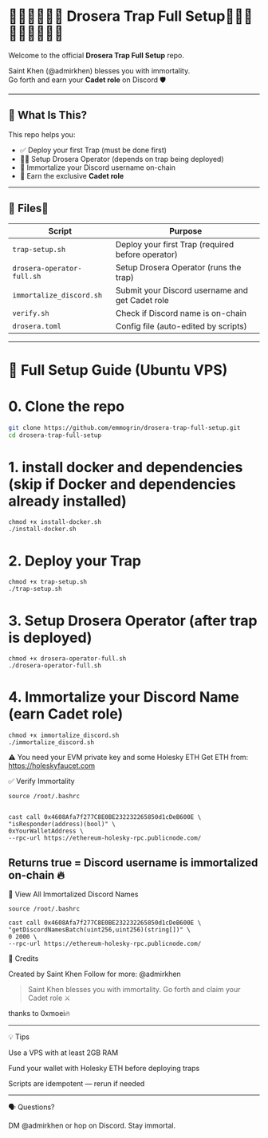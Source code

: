 # 🧡🧡🧡🧡🧡🧡 Drosera Trap Full Setup🧡🧡🧡🧡🧡🧡🧡🧡🧡

Welcome to the official **Drosera Trap Full Setup** repo.

Saint Khen (@admirkhen) blesses you with immortality.  
Go forth and earn your **Cadet role** on Discord 🛡️

---

## 🧱 What Is This?

This repo helps you:

- ✅ Deploy your first Trap (must be done first)
- 🧑‍💻 Setup Drosera Operator (depends on trap being deployed)
- 🔗 Immortalize your Discord username on-chain
- 🏅 Earn the exclusive **Cadet role**

---

## 📁 Files🧡

| Script | Purpose |
|--------|---------|
| `trap-setup.sh`            | Deploy your first Trap (required before operator) |
| `drosera-operator-full.sh` | Setup Drosera Operator (runs the trap) |
| `immortalize_discord.sh`   | Submit your Discord username and get Cadet role |
| `verify.sh`                | Check if Discord name is on-chain |
| `drosera.toml`             | Config file (auto-edited by scripts) |

---

# 🚀 Full Setup Guide (Ubuntu VPS)

# 0. Clone the repo
```bash
git clone https://github.com/emmogrin/drosera-trap-full-setup.git
cd drosera-trap-full-setup
```
# 1. install docker and dependencies (skip if Docker and dependencies already installed)
```
chmod +x install-docker.sh
./install-docker.sh
```
# 2. Deploy your Trap 
```
chmod +x trap-setup.sh
./trap-setup.sh
```


# 3. Setup Drosera Operator (after trap is deployed)
```
chmod +x drosera-operator-full.sh
./drosera-operator-full.sh
```

# 4. Immortalize your Discord Name (earn Cadet role)
```
chmod +x immortalize_discord.sh
./immortalize_discord.sh
```

⚠️ You need your EVM private key and some Holesky ETH
Get ETH from: https://holeskyfaucet.com



✅ Verify Immortality
```
source /root/.bashrc


cast call 0x4608Afa7f277C8E0BE232232265850d1cDeB600E \
"isResponder(address)(bool)" \
0xYourWalletAddress \
--rpc-url https://ethereum-holesky-rpc.publicnode.com/
```
Returns true = Discord username is immortalized on-chain 🔥
---


📜 View All Immortalized Discord Names
```
source /root/.bashrc

cast call 0x4608Afa7f277C8E0BE232232265850d1cDeB600E \
"getDiscordNamesBatch(uint256,uint256)(string[])" \
0 2000 \
--rpc-url https://ethereum-holesky-rpc.publicnode.com/
```


👑 Credits

Created by Saint Khen
Follow for more: @admirkhen

> Saint Khen blesses you with immortality.
Go forth and claim your Cadet role ⚔️

thanks to 0xmoei🔥



---

💡 Tips

Use a VPS with at least 2GB RAM

Fund your wallet with Holesky ETH before deploying traps

Scripts are idempotent — rerun if needed



---

🗣 Questions?

DM @admirkhen or hop on Discord.
Stay immortal.


